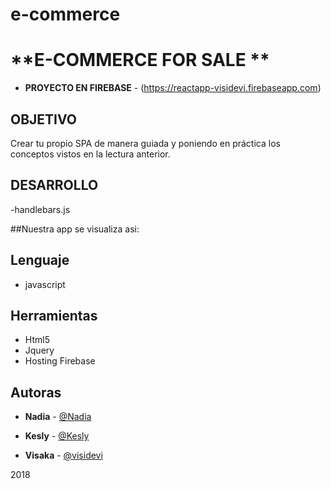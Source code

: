 # e-commerce

# **E-COMMERCE FOR SALE **
- **PROYECTO EN FIREBASE** - (https://reactapp-visidevi.firebaseapp.com)

##  **OBJETIVO**
Crear tu propio SPA de manera guiada y poniendo en práctica los conceptos vistos en la lectura anterior.

##  **DESARROLLO**

-handlebars.js

##Nuestra app se visualiza asi:

<!-- ![Alt text](assets/img/.jpeg), -->

##  Lenguaje 
- javascript

##  Herramientas

- Html5
- Jquery
- Hosting Firebase

## Autoras
- **Nadia** - [@Nadia](https://github.com/NadiaMorales)
- **Kesly** - [@Kesly](https://github.com/keslymartinez)

- **Visaka** - [@visidevi](https://github.com/visidevi)



2018
